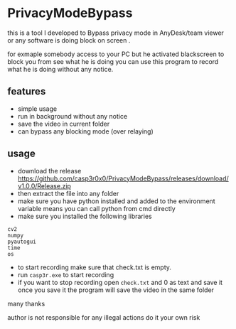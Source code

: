 
# PrivacyModeBypass
this is a tool I developed to Bypass privacy mode in AnyDesk/team viewer or any software is doing block on screen .

for exmaple somebody access to your PC but he activated blackscreen to block you from see what he is doing you can use this program to record what he is doing without any notice. 
## features 
 - simple usage 
 - run in background without any notice 
 - save the video in current folder 
 - can bypass any blocking mode (over relaying)

## usage 
- download the release https://github.com/casp3r0x0/PrivacyModeBypass/releases/download/v1.0.0/Release.zip
- then extract the file into any folder 
- make sure you have python installed and added to the environment variable means you can call python from cmd directly 
- make sure you installed the following libraries 
```
cv2
numpy 
pyautogui
time
os
```
- to start recording make sure that check.txt is empty.
- run `casp3r.exe` to start recording 
- if you want to stop recording open `check.txt` and  0  as text and save it once you save it the program will save the video in the same folder 


many thanks 

author is not responsible for any illegal actions do it your own risk 
